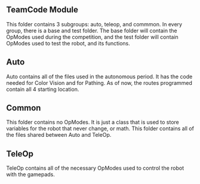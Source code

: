 ## TeamCode Module

This folder contains 3 subgroups: auto, teleop, and commmon. In every group, there is a base and test folder. The base folder will contain the OpModes used during the competition, and the test folder will contain OpModes used to test the robot, and its functions.

## Auto
Auto contains all of the files used in the autonomous period. It has the code needed for Color Vision and for Pathing. As of now, the routes programmed contain all 4 starting location.

## Common
This folder contains no OpModes. It is just a class that is used to store variables for the robot that never change, or math. This folder contains all of the files shared between Auto and TeleOp.

## TeleOp
TeleOp contains all of the necessary OpModes used to control the robot with the gamepads. 
